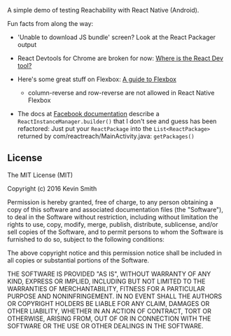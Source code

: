 A simple demo of testing Reachability with React Native (Android).

Fun facts from along the way:

- 'Unable to download JS bundle' screen? Look at the React Packager output

- React Devtools for Chrome are broken for now: [Where is the React Dev tool?](https://stackoverflow.com/questions/34280966/where-is-the-react-devtool)

- Here's some great stuff on Flexbox: [A guide to Flexbox](https://css-tricks.com/snippets/css/a-guide-to-flexbox/)
	- column-reverse and row-reverse are not allowed in React Native Flexbox 
	
- The docs at [Facebook documentation](https://facebook.github.io/react-native/docs/native-modules-android.html#content) describe a `ReactInstanceManager.builder()` that I don't see and guess has been refactored: Just put your `ReactPackage` into the `List<ReactPackage>` returned by com/reactreach/MainActivity.java: `getPackages()`

## License

The MIT License (MIT)

Copyright (c) 2016 Kevin Smith

Permission is hereby granted, free of charge, to any person obtaining a copy
of this software and associated documentation files (the "Software"), to deal
in the Software without restriction, including without limitation the rights
to use, copy, modify, merge, publish, distribute, sublicense, and/or sell
copies of the Software, and to permit persons to whom the Software is
furnished to do so, subject to the following conditions:

The above copyright notice and this permission notice shall be included in
all copies or substantial portions of the Software.

THE SOFTWARE IS PROVIDED "AS IS", WITHOUT WARRANTY OF ANY KIND, EXPRESS OR
IMPLIED, INCLUDING BUT NOT LIMITED TO THE WARRANTIES OF MERCHANTABILITY,
FITNESS FOR A PARTICULAR PURPOSE AND NONINFRINGEMENT. IN NO EVENT SHALL THE
AUTHORS OR COPYRIGHT HOLDERS BE LIABLE FOR ANY CLAIM, DAMAGES OR OTHER
LIABILITY, WHETHER IN AN ACTION OF CONTRACT, TORT OR OTHERWISE, ARISING FROM,
OUT OF OR IN CONNECTION WITH THE SOFTWARE OR THE USE OR OTHER DEALINGS IN
THE SOFTWARE.
